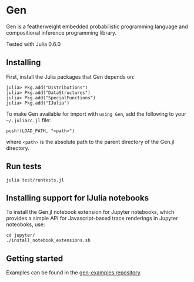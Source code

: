 # Gen

Gen is a featherweight embedded probabilistic programming language and compositional inference programming library.

Tested with Julia 0.6.0


## Installing

First, install the Julia packages that Gen depends on:
```
julia> Pkg.add("Distributions")
julia> Pkg.add("DataStructures")
julia> Pkg.add("SpecialFunctions")
julia> Pkg.add("IJulia")
```

To make Gen available for import with `using Gen`, add the following to your
`~/.juliarc.jl` file:
```
push!(LOAD_PATH, "<path>")
```
where `<path>` is the absolute path to the parent directory of the Gen.jl directory.


## Run tests


```
julia test/runtests.jl

```

## Installing support for IJulia notebooks

To install the Gen.jl notebook extension for Jupyter notebooks, which provides
a simple API for Javascript-based trace renderings in Jupyter noteoboks, use:

```
cd jupyter/
./install_notebook_extensions.sh
```


## Getting started

Examples can be found in the [gen-examples repository](https://github.com/probcomp/gen-examples).
